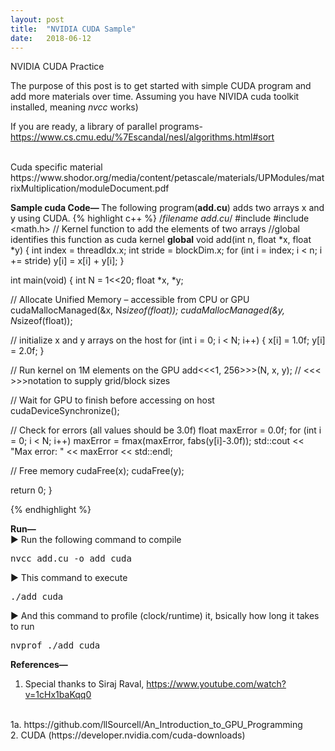 ```yaml
---
layout: post
title:  "NVIDIA CUDA Sample"
date:   2018-06-12
---
```


<p class="intro"><span class="dropcap">N</span>VIDIA CUDA Practice</p>
The purpose of this post is to get started with simple CUDA program and add more materials over time.
Assuming you have NIVIDA cuda toolkit installed, meaning <i>nvcc</i> works)

If you are ready, a library of parallel programs-
https://www.cs.cmu.edu/%7Escandal/nesl/algorithms.html#sort

<br>
Cuda specific material<br> 
https://www.shodor.org/media/content/petascale/materials/UPModules/matrixMultiplication/moduleDocument.pdf

<b>Sample cuda Code— </b>
The following program(<b>add.cu</b>) adds two arrays x and y using CUDA. 
{% highlight c++ %}
/*filename add.cu*/
#include <iostream>
#include <math.h>
// Kernel function to add the elements of two arrays
//global identifies this function as cuda kernel
__global__
void add(int n, float *x, float *y)
{
  int index = threadIdx.x;
  int stride = blockDim.x;
  for (int i = index; i < n; i += stride)
      y[i] = x[i] + y[i];
}

int main(void)
{
  int N = 1<<20;
  float *x, *y;

  // Allocate Unified Memory – accessible from CPU or GPU
  cudaMallocManaged(&x, N*sizeof(float));
  cudaMallocManaged(&y, N*sizeof(float));

  // initialize x and y arrays on the host
  for (int i = 0; i < N; i++) {
    x[i] = 1.0f;
    y[i] = 2.0f;
  }

  // Run kernel on 1M elements on the GPU
  add<<<1, 256>>>(N, x, y);
  // <<< >>>notation to supply grid/block sizes

  // Wait for GPU to finish before accessing on host
  cudaDeviceSynchronize();

  // Check for errors (all values should be 3.0f)
  float maxError = 0.0f;
  for (int i = 0; i < N; i++)
    maxError = fmax(maxError, fabs(y[i]-3.0f));
  std::cout << "Max error: " << maxError << std::endl;

  // Free memory
  cudaFree(x);
  cudaFree(y);
  
  return 0;
}

{% endhighlight %}


<b>Run— </b><br>
&#9658; Run the following command to compile <br>
<pre>nvcc add.cu -o add_cuda</pre>

&#9658; This command to execute <br>
<pre>./add_cuda</pre>

&#9658; And this command to profile (clock/runtime) it, bsically how long it takes to run<br>
<pre>nvprof ./add_cuda</pre>


<b>References— </b>
1. Special thanks to Siraj Raval, https://www.youtube.com/watch?v=1cHx1baKqq0
<br> 
1a. https://github.com/llSourcell/An_Introduction_to_GPU_Programming
<br>
2. CUDA (https://developer.nvidia.com/cuda-downloads)

